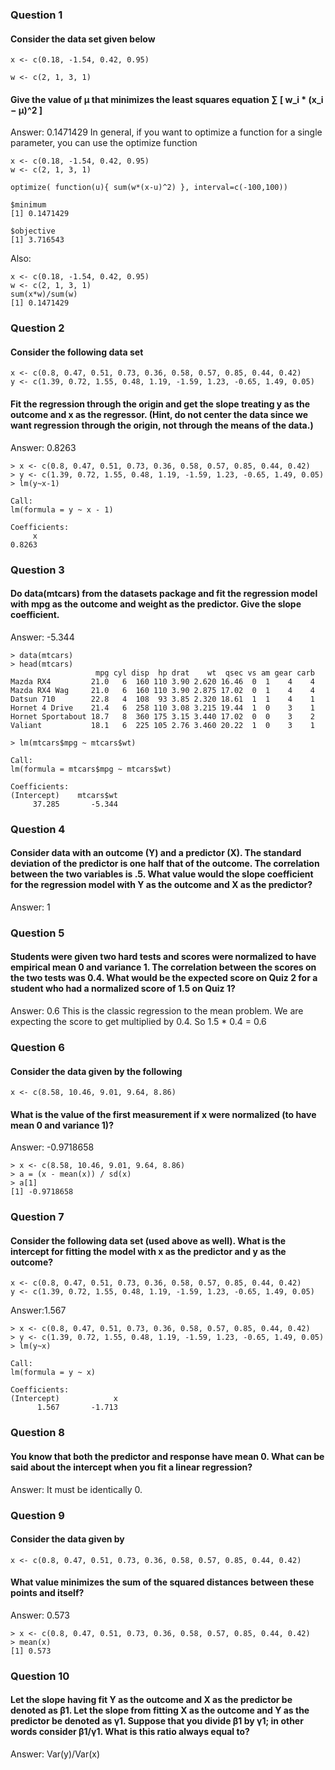 ### Question 1
#### Consider the data set given below
```[R]
x <- c(0.18, -1.54, 0.42, 0.95)

w <- c(2, 1, 3, 1)
```

#### Give the value of μ that minimizes the least squares equation ∑ [ w_i * (x_i − μ)^2 ]

Answer: 0.1471429
In general, if you want to optimize a function for a single parameter, you can use the optimize function
```[R]
x <- c(0.18, -1.54, 0.42, 0.95)
w <- c(2, 1, 3, 1)

optimize( function(u){ sum(w*(x-u)^2) }, interval=c(-100,100))

$minimum
[1] 0.1471429

$objective
[1] 3.716543
```

Also:
```[R]
x <- c(0.18, -1.54, 0.42, 0.95)
w <- c(2, 1, 3, 1)
sum(x*w)/sum(w)
[1] 0.1471429
```

### Question 2
#### Consider the following data set
```[R]
x <- c(0.8, 0.47, 0.51, 0.73, 0.36, 0.58, 0.57, 0.85, 0.44, 0.42)
y <- c(1.39, 0.72, 1.55, 0.48, 1.19, -1.59, 1.23, -0.65, 1.49, 0.05)
```
#### Fit the regression through the origin and get the slope treating y as the outcome and x as the regressor. (Hint, do not center the data since we want regression through the origin, not through the means of the data.)

Answer: 0.8263

```[R]
> x <- c(0.8, 0.47, 0.51, 0.73, 0.36, 0.58, 0.57, 0.85, 0.44, 0.42)
> y <- c(1.39, 0.72, 1.55, 0.48, 1.19, -1.59, 1.23, -0.65, 1.49, 0.05)
> lm(y~x-1)

Call: 
lm(formula = y ~ x - 1)

Coefficients:
     x  
0.8263  
```
### Question 3
#### Do data(mtcars) from the datasets package and fit the regression model with mpg as the outcome and weight as the predictor. Give the slope coefficient.

Answer: -5.344

```[R]
> data(mtcars)
> head(mtcars)
                   mpg cyl disp  hp drat    wt  qsec vs am gear carb
Mazda RX4         21.0   6  160 110 3.90 2.620 16.46  0  1    4    4
Mazda RX4 Wag     21.0   6  160 110 3.90 2.875 17.02  0  1    4    4
Datsun 710        22.8   4  108  93 3.85 2.320 18.61  1  1    4    1
Hornet 4 Drive    21.4   6  258 110 3.08 3.215 19.44  1  0    3    1
Hornet Sportabout 18.7   8  360 175 3.15 3.440 17.02  0  0    3    2
Valiant           18.1   6  225 105 2.76 3.460 20.22  1  0    3    1

> lm(mtcars$mpg ~ mtcars$wt)

Call:
lm(formula = mtcars$mpg ~ mtcars$wt)

Coefficients:
(Intercept)    mtcars$wt  
     37.285       -5.344  
```

### Question 4
#### Consider data with an outcome (Y) and a predictor (X). The standard deviation of the predictor is one half that of the outcome. The correlation between the two variables is .5. What value would the slope coefficient for the regression model with Y as the outcome and X as the predictor?

Answer: 1

### Question 5
#### Students were given two hard tests and scores were normalized to have empirical mean 0 and variance 1. The correlation between the scores on the two tests was 0.4. What would be the expected score on Quiz 2 for a student who had a normalized score of 1.5 on Quiz 1?

Answer: 0.6
This is the classic regression to the mean problem. We are expecting the score to get multiplied by 0.4. So 1.5 * 0.4 = 0.6

### Question 6
#### Consider the data given by the following
```[R]
x <- c(8.58, 10.46, 9.01, 9.64, 8.86)
```
#### What is the value of the first measurement if x were normalized (to have mean 0 and variance 1)?

Answer:  -0.9718658

```[R]
> x <- c(8.58, 10.46, 9.01, 9.64, 8.86)
> a = (x - mean(x)) / sd(x)
> a[1]
[1] -0.9718658
```

### Question 7
#### Consider the following data set (used above as well). What is the intercept for fitting the model with x as the predictor and y as the outcome?
```[R]
x <- c(0.8, 0.47, 0.51, 0.73, 0.36, 0.58, 0.57, 0.85, 0.44, 0.42)
y <- c(1.39, 0.72, 1.55, 0.48, 1.19, -1.59, 1.23, -0.65, 1.49, 0.05)
```

Answer:1.567

```[R]
> x <- c(0.8, 0.47, 0.51, 0.73, 0.36, 0.58, 0.57, 0.85, 0.44, 0.42)
> y <- c(1.39, 0.72, 1.55, 0.48, 1.19, -1.59, 1.23, -0.65, 1.49, 0.05)
> lm(y~x)

Call:
lm(formula = y ~ x)

Coefficients:
(Intercept)            x  
      1.567       -1.713 
```
### Question 8
#### You know that both the predictor and response have mean 0. What can be said about the intercept when you fit a linear regression?

Answer: It must be identically 0.

### Question 9
#### Consider the data given by
```[R]
x <- c(0.8, 0.47, 0.51, 0.73, 0.36, 0.58, 0.57, 0.85, 0.44, 0.42)
```
#### What value minimizes the sum of the squared distances between these points and itself?

Answer: 0.573

```[R]
> x <- c(0.8, 0.47, 0.51, 0.73, 0.36, 0.58, 0.57, 0.85, 0.44, 0.42)
> mean(x)
[1] 0.573
```
### Question 10
#### Let the slope having fit Y as the outcome and X as the predictor be denoted as β1. Let the slope from fitting X as the outcome and Y as the predictor be denoted as γ1. Suppose that you divide β1 by γ1; in other words consider β1/γ1. What is this ratio always equal to?

Answer: Var(y)/Var(x)
